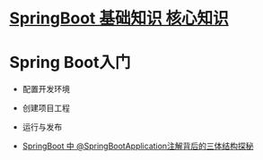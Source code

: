 
# [SpringBoot 基础知识 核心知识](https://www.cnblogs.com/crazymakercircle/p/13895735.html)
# Spring Boot入门
  * 配置开发环境
  * 创建项目工程
  * 运行与发布


* [SpringBoot 中 @SpringBootApplication注解背后的三体结构探秘](https://www.codesheep.cn/2018/07/30/at-SpringBootApplication-zhujie/)


